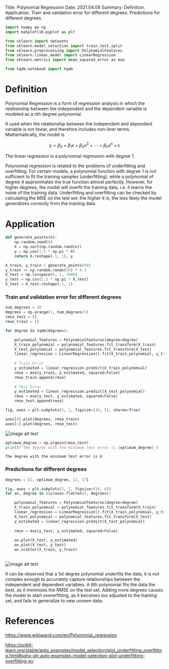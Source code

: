 Title: Polynomial Regression
Date: 2021.04.06
Summary: Definition. Application. Train and validation error for different degrees. Predictions for different degrees.

```python
import numpy as np
import matplotlib.pyplot as plt

from sklearn import datasets
from sklearn.model_selection import train_test_split
from sklearn.preprocessing import PolynomialFeatures
from sklearn.linear_model import LinearRegression
from sklearn.metrics import mean_squared_error as mse

from tqdm.notebook import tqdm
```


# Definition

Polynomial Regression is a form of regression analysis in which the relationship between the independent and the dependent variable is modeled as a $n$th degree polynomial.

It used when the relationship between the independent and dependent variable is not linear, and therefore includes non-liner terms. Mathematically, the model is

$$y = \beta_0 + \beta_1x + \beta_2 x^2 + \cdots + \beta_n x^n + \epsilon$$

The linear regression is a polynomial regression with degree 1.

Polynomial regression is related to the problems of underfitting and overfitting. For certain models, a polynomial function with degree 1 is not sufficient to fit the training samples (underfitting), while a polynomial of degree 4 approximates the true function almost perfectly. However, for higher degrees, the model will overfit the training data, i.e. it learns the noise of the training data. Underfitting and overfitting can be checked by calculating the MSE on the test set: the higher it is, the less likely the model generalizes correctly from the training data.

# Application


```python
def generate_points(n):
    np.random.seed(0)
    X = np.sort(np.random.rand(n))
    y = np.cos(1.5 * np.pi * X)
    return X.reshape(-1, 1), y
```


```python
X_train, y_train = generate_points(50)
y_train += np.random.randn(50) * 0.1
X_test = np.linspace(0, 1, 1000)
y_test = np.cos(1.5 * np.pi * X_test)
X_test = X_test.reshape(-1, 1)
```

### Train and validation error for different degrees


```python
num_degrees = 30
degrees = np.arange(1, num_degrees+1)
rmse_test = []
rmse_train = []

for degree in tqdm(degrees):

    polynomial_features = PolynomialFeatures(degree=degree)
    X_train_polynomial = polynomial_features.fit_transform(X_train)
    X_test_polynomial = polynomial_features.fit_transform(X_test)
    linear_regression = LinearRegression().fit(X_train_polynomial, y_train)
    
    # Train Error
    y_estimated = linear_regression.predict(X_train_polynomial)
    rmse = mse(y_train, y_estimated, squared=False)
    rmse_train.append(rmse)
    
    # Test Error
    y_estimated = linear_regression.predict(X_test_polynomial)
    rmse = mse(y_test, y_estimated, squared=False)
    rmse_test.append(rmse)
```


```python
fig, axes = plt.subplots(2, 1, figsize=(16, 5), sharex=True)

axes[0].plot(degrees, rmse_train)
axes[1].plot(degrees, rmse_test)
```


    
![image alt text]({static}../images/polynomial_regression_1.png)
    



```python
optimum_degree = np.argmin(rmse_test)
print(f'The degree with the minimum test error is {optimum_degree}')
```

    The degree with the minimum test error is 6
    

### Predictions for different degrees


```python
degrees = [1, optimum_degree, 12, 17]

fig, axes = plt.subplots(2, 2, figsize=(16, 6))
for ax, degree in zip(axes.flatten(), degrees):

    polynomial_features = PolynomialFeatures(degree=degree)
    X_train_polynomial = polynomial_features.fit_transform(X_train)
    linear_regression = LinearRegression().fit(X_train_polynomial, y_train)
    X_test_polynomial = polynomial_features.fit_transform(X_test)
    y_estimated = linear_regression.predict(X_test_polynomial)
    
    rmse = mse(y_test, y_estimated, squared=False)
    
    ax.plot(X_test, y_estimated)
    ax.plot(X_test, y_test)
    ax.scatter(X_train, y_train)
    
```


    
![image alt text]({static}../images/polynomial_regression_2.png)


It can be observed that a 1st degree polynomial underfits the data, it is not complex enough to accurately capture relationships between the independent and dependent variables. A 6th polynomial fits the data the best, as it minimizes the RMSE on the test set. Adding more degrees causes the model to start overerfitting, as it becomes too adjusted to the training set, and fails to generalize to new unseen data.

# References

https://www.wikiwand.com/en/Polynomial_regression

https://scikit-learn.org/stable/auto_examples/model_selection/plot_underfitting_overfitting.html#sphx-glr-auto-examples-model-selection-plot-underfitting-overfitting-py
